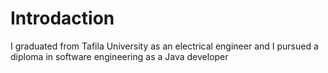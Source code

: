 # Introdaction
I graduated from Tafila University as an electrical engineer and I pursued a diploma in software engineering as a Java developer
